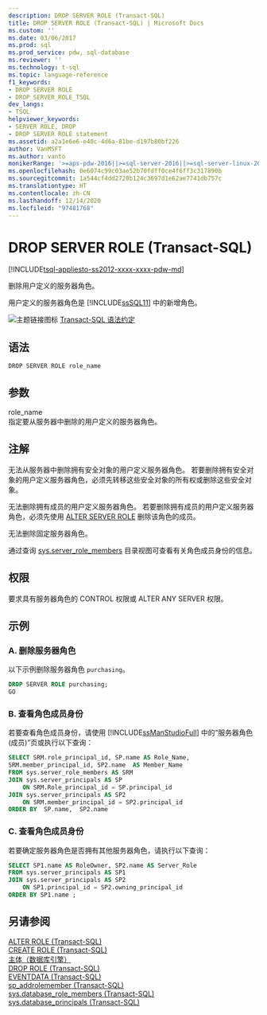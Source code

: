 ```yaml
---
description: DROP SERVER ROLE (Transact-SQL)
title: DROP SERVER ROLE (Transact-SQL) | Microsoft Docs
ms.custom: ''
ms.date: 03/06/2017
ms.prod: sql
ms.prod_service: pdw, sql-database
ms.reviewer: ''
ms.technology: t-sql
ms.topic: language-reference
f1_keywords:
- DROP SERVER ROLE
- DROP_SERVER_ROLE_TSQL
dev_langs:
- TSQL
helpviewer_keywords:
- SERVER ROLE, DROP
- DROP SERVER ROLE statement
ms.assetid: a2a1e6e6-e40c-4d6a-81be-d197b80bf226
author: VanMSFT
ms.author: vanto
monikerRange: '>=aps-pdw-2016||>=sql-server-2016||>=sql-server-linux-2017||=azuresqldb-mi-current'
ms.openlocfilehash: 0e6074c99c03ae52b70fdff0ce4f6ff3c317890b
ms.sourcegitcommit: 1a544cf4dd2720b124c3697d1e62ae7741db757c
ms.translationtype: HT
ms.contentlocale: zh-CN
ms.lasthandoff: 12/14/2020
ms.locfileid: "97481768"
---
```

# <a name="drop-server-role-transact-sql"></a>DROP SERVER ROLE (Transact-SQL)
[!INCLUDE[tsql-appliesto-ss2012-xxxx-xxxx-pdw-md](../../includes/tsql-appliesto-ss2012-xxxx-xxxx-pdw-md.md)]

  删除用户定义的服务器角色。  
  
 用户定义的服务器角色是 [!INCLUDE[ssSQL11](../../includes/sssql11-md.md)] 中的新增角色。  
  
 ![主题链接图标](../../database-engine/configure-windows/media/topic-link.gif "“主题链接”图标") [Transact-SQL 语法约定](../../t-sql/language-elements/transact-sql-syntax-conventions-transact-sql.md)  
  
## <a name="syntax"></a>语法  
  
```syntaxsql  
DROP SERVER ROLE role_name  
```  
  
## <a name="arguments"></a>参数  
 role_name  
 指定要从服务器中删除的用户定义的服务器角色。  
  
## <a name="remarks"></a>注解  
 无法从服务器中删除拥有安全对象的用户定义服务器角色。 若要删除拥有安全对象的用户定义服务器角色，必须先转移这些安全对象的所有权或删除这些安全对象。  
  
 无法删除拥有成员的用户定义服务器角色。 若要删除拥有成员的用户定义服务器角色，必须先使用 [ALTER SERVER ROLE](../../t-sql/statements/alter-server-role-transact-sql.md) 删除该角色的成员。  
  
 无法删除固定服务器角色。  
  
 通过查询 [sys.server_role_members](../../relational-databases/system-catalog-views/sys-server-role-members-transact-sql.md) 目录视图可查看有关角色成员身份的信息。  
  
## <a name="permissions"></a>权限  
 要求具有服务器角色的 CONTROL 权限或 ALTER ANY SERVER 权限。  
  
## <a name="examples"></a>示例  
  
### <a name="a-to-drop-a-server-role"></a>A. 删除服务器角色  
 以下示例删除服务器角色 `purchasing`。  
  
```sql  
DROP SERVER ROLE purchasing;  
GO  
```  
  
### <a name="b-to-view-role-membership"></a>B. 查看角色成员身份  
 若要查看角色成员身份，请使用 [!INCLUDE[ssManStudioFull](../../includes/ssmanstudiofull-md.md)] 中的“服务器角色(成员)”页或执行以下查询：  
  
```sql  
SELECT SRM.role_principal_id, SP.name AS Role_Name,   
SRM.member_principal_id, SP2.name  AS Member_Name  
FROM sys.server_role_members AS SRM  
JOIN sys.server_principals AS SP  
    ON SRM.Role_principal_id = SP.principal_id  
JOIN sys.server_principals AS SP2   
    ON SRM.member_principal_id = SP2.principal_id  
ORDER BY  SP.name,  SP2.name  
```  
  
### <a name="c-to-view-role-membership"></a>C. 查看角色成员身份  
 若要确定服务器角色是否拥有其他服务器角色，请执行以下查询：  
  
```sql  
SELECT SP1.name AS RoleOwner, SP2.name AS Server_Role  
FROM sys.server_principals AS SP1  
JOIN sys.server_principals AS SP2  
    ON SP1.principal_id = SP2.owning_principal_id   
ORDER BY SP1.name ;  
```  
  
## <a name="see-also"></a>另请参阅  
 [ALTER ROLE (Transact-SQL)](../../t-sql/statements/alter-role-transact-sql.md)   
 [CREATE ROLE (Transact-SQL)](../../t-sql/statements/create-role-transact-sql.md)   
 [主体（数据库引擎）](../../relational-databases/security/authentication-access/principals-database-engine.md)   
 [DROP ROLE (Transact-SQL)](../../t-sql/statements/drop-role-transact-sql.md)   
 [EVENTDATA (Transact-SQL)](../../t-sql/functions/eventdata-transact-sql.md)   
 [sp_addrolemember (Transact-SQL)](../../relational-databases/system-stored-procedures/sp-addrolemember-transact-sql.md)   
 [sys.database_role_members (Transact-SQL)](../../relational-databases/system-catalog-views/sys-database-role-members-transact-sql.md)   
 [sys.database_principals (Transact-SQL)](../../relational-databases/system-catalog-views/sys-database-principals-transact-sql.md)  
  
  

